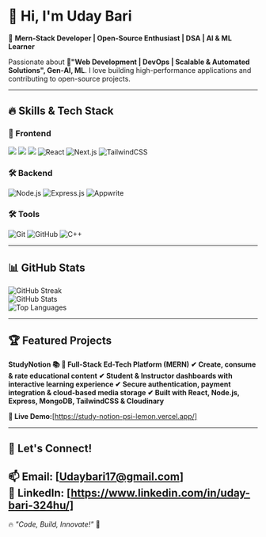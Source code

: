 # 👋 Hi, I'm Uday Bari  

🚀 **Mern-Stack Developer | Open-Source Enthusiast | DSA | AI & ML Learner**  

Passionate about **🚀"Web Development | DevOps | Scalable & Automated Solutions", Gen-AI, ML**. 
I love building high-performance applications and contributing to open-source projects.

---

## 🔥 Skills & Tech Stack  

### 🚀 Frontend  
![](https://img.shields.io/badge/-HTML5-E34F26?style=flat&logo=html5&logoColor=white)
![](https://img.shields.io/badge/-CSS3-1572B6?style=flat&logo=css3&logoColor=white)
![](https://img.shields.io/badge/-JavaScript-F7DF1E?style=flat&logo=javascript&logoColor=black)
![React](https://img.shields.io/badge/-React-61DAFB?style=flat&logo=react&logoColor=black)
![Next.js](https://img.shields.io/badge/-Next.js-000?style=flat&logo=nextdotjs&logoColor=white)
![TailwindCSS](https://img.shields.io/badge/-TailwindCSS-38B2AC?style=flat&logo=tailwind-css&logoColor=white)

### 🛠 Backend  
![Node.js](https://img.shields.io/badge/-Node.js-339933?style=flat&logo=node.js&logoColor=white)
![Express.js](https://img.shields.io/badge/-Express.js-000000?style=flat&logo=express&logoColor=white)
![Appwrite](https://img.shields.io/badge/-Appwrite-FF3366?style=flat&logo=appwrite&logoColor=white)

### 🛠 Tools  
![Git](https://img.shields.io/badge/-Git-F05032?style=flat&logo=git&logoColor=white)
![GitHub](https://img.shields.io/badge/-GitHub-181717?style=flat&logo=github&logoColor=white)
![C++](https://img.shields.io/badge/-C++-00599C?style=flat&logo=c%2B%2B&logoColor=white)

---

## 📊 GitHub Stats  

![GitHub Streak](https://github-readme-streak-stats.herokuapp.com/?user=Udaybari324&theme=react)  
![GitHub Stats](https://github-readme-stats.vercel.app/api?username=Udaybari324&show_icons=true&theme=react)  
![Top Languages](https://github-readme-stats.vercel.app/api/top-langs/?username=Udaybari324&layout=compact&theme=react)  

---

## 🏆 Featured Projects  

**StudyNotion 📚
📌 Full-Stack Ed-Tech Platform (MERN)
✔ Create, consume & rate educational content
✔ Student & Instructor dashboards with interactive learning experience
✔ Secure authentication, payment integration & cloud-based media storage
✔ Built with React, Node.js, Express, MongoDB, TailwindCSS & Cloudinary**

**🚀 Live Demo:**[https://study-notion-psi-lemon.vercel.app/]

---

## 🎯 Let's Connect!  

📫 **Email:** [Udaybari17@gmail.com]  
💼 **LinkedIn:** [https://www.linkedin.com/in/uday-bari-324hu/]  
---

🔥 _"Code, Build, Innovate!"_ 🚀  
